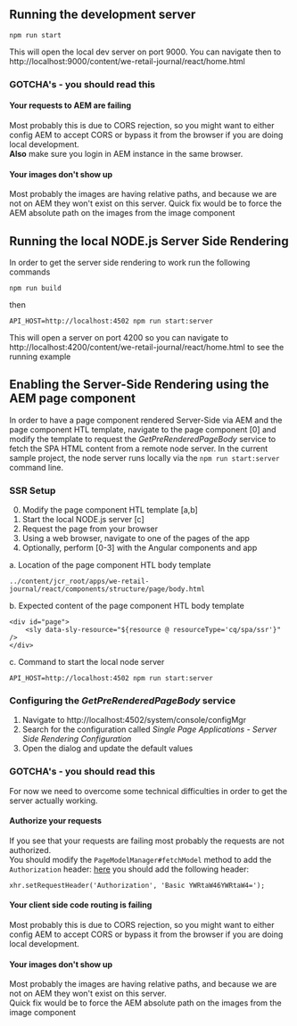 
## Running the development server
```
npm run start
```
This will open the local dev server on port 9000. You can navigate then to http://localhost:9000/content/we-retail-journal/react/home.html

### GOTCHA's - you should read this

#### Your requests to AEM are failing
Most probably this is due to CORS rejection, so you might want to either config AEM to accept CORS or bypass it from the browser if you are doing local development.  
**Also** make sure you login in AEM instance in the same browser.

#### Your images don't show up
Most probably the images are having relative paths, and because we are not on AEM they won't exist on this server.
Quick fix would be to force the AEM absolute path on the images from the image component

## Running the local NODE.js Server Side Rendering
In order to get the server side rendering to work run the following commands
```
npm run build
```
then 
```
API_HOST=http://localhost:4502 npm run start:server
```
This will open a server on port 4200 so you can navigate to http://localhost:4200/content/we-retail-journal/react/home.html to see the running example

## Enabling the Server-Side Rendering using the AEM page component
In order to have a page component rendered Server-Side via AEM and the page component HTL template, 
navigate to the page component [0] and modify the template to request the _GetPreRenderedPageBody_ service to fetch the SPA HTML content from a remote node server. 
In the current sample project, the node server runs locally via the `npm run start:server` command line.

### SSR Setup

0. Modify the page component HTL template [a,b]
1. Start the local NODE.js server [c]
2. Request the page from your browser
3. Using a web browser, navigate to one of the pages of the app
4. Optionally, perform [0-3] with the Angular components and app

a. Location of the page component HTL body template
```
../content/jcr_root/apps/we-retail-journal/react/components/structure/page/body.html
```

b. Expected content of the page component HTL body template
```
<div id="page">
    <sly data-sly-resource="${resource @ resourceType='cq/spa/ssr'}" />
</div>
```

c. Command to start the local node server
```
API_HOST=http://localhost:4502 npm run start:server
```

### Configuring the _GetPreRenderedPageBody_ service

1. Navigate to http://localhost:4502/system/console/configMgr
2. Search for the configuration called _Single Page Applications - Server Side Rendering Configuration_
3. Open the dialog and update the default values

### GOTCHA's - you should read this

For now we need to overcome some technical difficulties in order to get the server actually working.

#### Authorize your requests
If you see that your requests are failing most probably the requests are not authorized.  
You should modify the `PageModelManager#fetchModel` method to add the `Authorization` header:
[here](https://git.corp.adobe.com/CQ/spa-page-model-manager/blob/development/src/PageModelManager.js#L511)
you should add the following header:
```
xhr.setRequestHeader('Authorization', 'Basic YWRtaW46YWRtaW4=');
```

#### Your client side code routing is failing
Most probably this is due to CORS rejection, so you might want to either config AEM to accept CORS or bypass it from the browser if you are doing local development.

#### Your images don't show up
Most probably the images are having relative paths, and because we are not on AEM they won't exist on this server.  
Quick fix would be to force the AEM absolute path on the images from the image component
